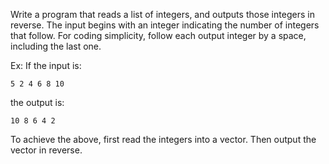 Write a program that reads a list of integers, and outputs those integers in reverse. The input begins with an integer indicating the number of integers that follow. For coding simplicity, follow each output integer by a space, including the last one.

Ex: If the input is:

```
5 2 4 6 8 10
```
the output is:

```
10 8 6 4 2
```
To achieve the above, first read the integers into a vector. Then output the vector in reverse.